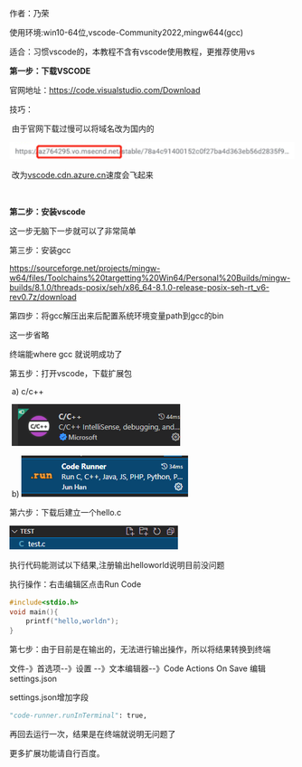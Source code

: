 作者：乃荣

使用环境:win10-64位,vscode-Community2022,mingw644(gcc)

适合：习惯vscode的，本教程不含有vscode使用教程，更推荐使用vs

**第一步：下载VSCODE**

官网地址：https://code.visualstudio.com/Download

技巧：

​	由于官网下载过慢可以将域名改为国内的

![image-20220222140155522](img/image-20220222140155522.png)

​	改为[vscode.cdn.azure.cn](https://link.zhihu.com/?target=http%3A//vscode.cdn.azure.cn/)速度会飞起来

​	

**第二步：安装vscode**

这一步无脑下一步就可以了非常简单



第三步：安装gcc 

https://sourceforge.net/projects/mingw-w64/files/Toolchains%20targetting%20Win64/Personal%20Builds/mingw-builds/8.1.0/threads-posix/seh/x86_64-8.1.0-release-posix-seh-rt_v6-rev0.7z/download



第四步：将gcc解压出来后配置系统环境变量path到gcc的bin

这一步省略

终端能where gcc 就说明成功了

第五步：打开vscode，下载扩展包

​	a) c/c++

​	![image-20220222140612610](img/image-20220222140612610.png)

​	b) ![image-20220222140625571](img/image-20220222140625571.png)

第六步：下载后建立一个hello.c

![image-20220222140700322](img/image-20220222140700322.png)

执行代码能测试以下结果,注册输出helloworld说明目前没问题

执行操作：右击编辑区点击Run Code

```c
#include<stdio.h>
void main(){
    printf("hello,worldn");
}
```

第七步：由于目前是在输出的，无法进行输出操作，所以将结果转换到终端

文件-》首选项--》设置 --》文本编辑器--》Code Actions On Save 编辑settings.json

settings.json增加字段

```python
"code-runner.runInTerminal": true,
```

再回去运行一次，结果是在终端就说明无问题了



更多扩展功能请自行百度。